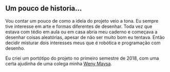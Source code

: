 ## Um pouco de historia...
Vou contar um pouco de como a ideia do projeto veio a tona.
Eu sempre tive interesse em arte e formas diferentes de desenhar. Toda vez que estava com tédio em aula ou em casa abria meu caderno e começava a desenhar coisas aleatórias, apesar de não ser muito bom eu tentava. Então decidir misturar dois interesses meus que é robótica e programação com desenho.

Eu criei um portótipo do projeto no primeiro semestre de 2018, com uma certa ajudinha de uma colega minha [Weny Maysa](https://wenyaraujo.github.io/).
